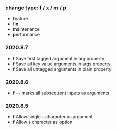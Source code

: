 ### change type: f / x / m / p
* **f**eature
* fi**x**
* **m**aintenance
* **p**erformance

### 2020.8.7

* **f** Save first tagged argument in arg property
* **f** Save all key value arguments in args property
* **f** Save all untagged arguments in plain property

### 2020.8.6

* **f** `--` marks all subsequent inputs as arguments

### 2020.8.5

* **f** Allow single `-` character as argument
* **f** Allow `$` character as option